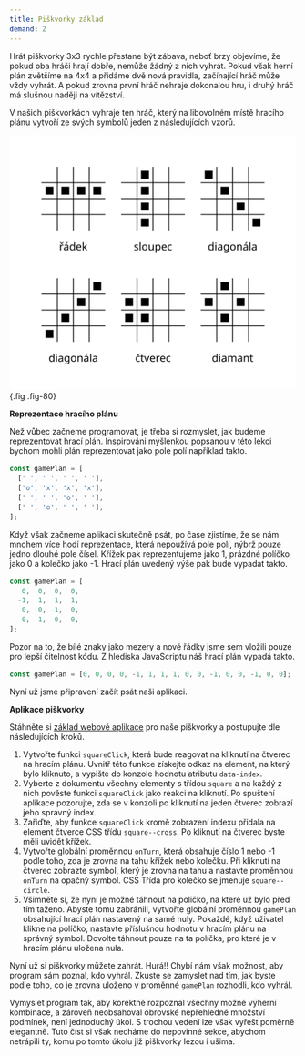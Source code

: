 ```yaml
---
title: Piškvorky základ
demand: 2
---
```


Hrát piškvorky 3x3 rychle přestane být zábava, neboť brzy objevíme, že pokud oba hráči hrají dobře, nemůže žádný z nich vyhrát. Pokud však herní plán zvětšíme na 4x4 a přidáme dvě nová pravidla, začínající hráč může vždy vyhrát. A pokud zrovna první hráč nehraje dokonalou hru, i druhý hráč má slušnou naději na vítězství.

V našich piškvorkách vyhraje ten hráč, který na libovolném místě hracího plánu vytvoří ze svých symbolů jeden z následujících vzorů.

![Piškvorky](../assets/piskvorky.svg){.fig .fig-80}

**Reprezentace hracího plánu**

Než vůbec začneme programovat, je třeba si rozmyslet, jak budeme reprezentovat hrací plán. Inspirováni myšlenkou popsanou v této lekci bychom mohli plán reprezentovat jako pole polí například takto.

```js
const gamePlan = [
  [' ', ' ', ' ', ' '],
  ['o', 'x', 'x', 'x'],
  [' ', ' ', 'o', ' '],
  [' ', 'o', ' ', ' '],
];
```

Když však začneme aplikaci skutečně psát, po čase zjistíme, že se nám mnohem více hodí reprezentace, která nepoužívá pole polí, nýbrž pouze jedno dlouhé pole čísel. Křížek pak reprezentujeme jako 1, prázdné políčko jako 0 a kolečko jako -1. Hrací plán uvedený výše pak bude vypadat takto.

<!-- prettier-ignore -->
```js
const gamePlan = [
   0,  0,  0,  0,
  -1,  1,  1,  1,
   0,  0, -1,  0,
   0, -1,  0,  0,
];
```

Pozor na to, že bílé znaky jako mezery a nové řádky jsme sem vložili pouze pro lepší čitelnost kódu. Z hlediska JavaScriptu náš hrací plán vypadá takto.

```js
const gamePlan = [0, 0, 0, 0, -1, 1, 1, 1, 0, 0, -1, 0, 0, -1, 0, 0];
```

Nyní už jsme připravení začít psát naši aplikaci.

**Aplikace piškvorky**

Stáhněte si [základ webové aplikace](../assets/piskvorky-zadani.zip) pro naše piškvorky a postupujte dle následujících kroků.

1. Vytvořte funkci `squareClick`, která bude reagovat na kliknutí na čtverec na hracím plánu. Uvnitř této funkce získejte odkaz na element, na který bylo kliknuto, a vypište do konzole hodnotu atributu `data-index`.
1. Vyberte z dokumentu všechny elementy s třídou `square` a na každý z nich pověste funkci `squareClick` jako reakci na kliknutí. Po spuštení aplikace pozorujte, zda se v konzoli po kliknutí na jeden čtverec zobrazí jeho správný index.
1. Zařiďte, aby funkce `squareClick` kromě zobrazení indexu přidala na element čtverce CSS třídu `square--cross`. Po kliknutí na čtverec byste měli uvidět křížek.
1. Vytvořte globální proměnnou `onTurn`, která obsahuje číslo 1 nebo -1 podle toho, zda je zrovna na tahu křížek nebo kolečku. Při kliknutí na čtverec zobrazte symbol, který je zrovna na tahu a nastavte proměnnou `onTurn` na opačný symbol. CSS Třída pro kolečko se jmenuje `square--circle`.
1. Všimněte si, že nyní je možné táhnout na poličko, na které už bylo před tím taženo. Abyste tomu zabránili, vytvořte globální proměnnou `gamePlan` obsahující hrací plán nastavený na samé nuly. Pokaždé, když uživatel klikne na políčko, nastavte příslušnou hodnotu v hracím plánu na správný symbol. Dovolte táhnout pouze na ta políčka, pro které je v hracím plánu uložena nula.

Nyní už si piškvorky můžete zahrát. Hurá!! Chybí nám však možnost, aby program sám poznal, kdo vyhrál. Zkuste se zamyslet nad tím, jak byste podle toho, co je zrovna uloženo v proměnné `gamePlan` rozhodli, kdo vyhrál.

Vymyslet program tak, aby korektně rozpoznal všechny možné výherní kombinace, a zároveň neobsahoval obrovské nepřehledné množství podmínek, není jednoduchý úkol. S trochou vedení lze však vyřešt poměrně elegantně. Tuto číst si však necháme do nepovinné sekce, abychom netrápili ty, komu po tomto úkolu již piškvorky lezou i ušima.
